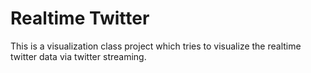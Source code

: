 # Realtime Twitter

This is a visualization class project which tries to visualize the realtime twitter data via twitter streaming.
